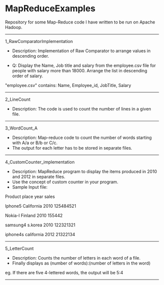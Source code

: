 MapReduceExamples
=================

Repository for some Map-Reduce code I have written to be run on Apache Hadoop.
______________________________________________________________________________________________________
1_RawComparatorImplementation

* Description: Implementation of Raw Comparator to arrange values in descending order.

* Q: Display the Name, Job title and salary from the employee.csv file for people with salary more than 18000. Arrange the list in descending order of salary.

"employee.csv" contains: Name, Employee_id, JobTitle, Salary
______________________________________________________________________________________________________
2_LineCount

* Description: The code is used to count the number of lines in a given file.

______________________________________________________________________________________________________
3_WordCount_A

* Description: Map-reduce code to count the number of words starting with A/a or B/b or C/c.
* The output for each letter has to be stored in separate files. 

______________________________________________________________________________________________________
4_CustomCounter_implementation

* Description: MapReduce program to display the items produced in 2010 and 2012 in separate files.
* Use the concept of custom counter in your program.
* Sample Input file:

Product place year sales

Iphone5 California 2010 125484521

Nokia-l Finland 2010 155442

samsung4 s.korea 2010 122321321

iphone4s california 2012 21322134 

________________________________________________________________________________________________________
5_LetterCount

* Description: Counts the number of letters in each word of a file.
* Finally displays as (number of words):(number of letters in the word)

 eg. If there are five 4-lettered words, the output will be 5:4

_________________________________________________________________________________________________________
